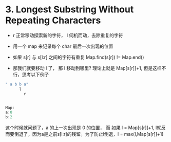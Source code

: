 # 3. Longest Substring Without Repeating Characters

- r 正常移动探索新的字符， l 伺机而动，去除重复的字符

- 用一个 map 来记录每个 char 最后一次出现的位置

- 如果 s[r] 与 s[l:r] 之间的字符有重复 Map.find(s[r]) != Map.end()

- 那我们就要移动 l 了， 那 l 移动到哪里? 理论上就是 Map[s[r]]+1, 但是这样不行，思考以下例子

```cpp
" a b b a"
      l
        r 


Map:
a:0
b:2
```

这个时候就问题了，a 的上一次出现是 0 的位置， 而 如果 l = Map[s[r]]+1, l就反而要倒退了，因为a是之前s[l:r]的残留。为了防止l倒退，l = max(l,Map[s[r]]+1)
